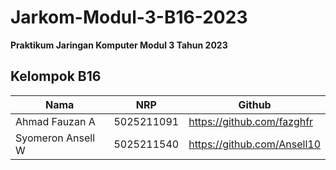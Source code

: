 # Jarkom-Modul-3-B16-2023
**Praktikum Jaringan Komputer Modul 3 Tahun 2023**

## Kelompok B16
| Nama | NRP |Github |
|---------------------------|------------|--------|
|Ahmad Fauzan A | 5025211091 | https://github.com/fazghfr |
|Syomeron Ansell W | 5025211540 | https://github.com/Ansell10 |
